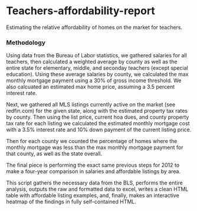 # Teachers-affordability-report
Estimating the relative affordability of homes on the market for teachers.

### Methodology
Using data from the Bureau of Labor statistics, we gathered salaries for all teachers, then calculated a weighted average by county as well as the entire state for elementary, middle, and seconday teachers (except special education). Using these average salaries by county, we calculated the max monthly mortgage payment using a 30% of gross income threshold. We also calcuated an estimated max home price, assuming a 3.5 percent interest rate.

Next, we gathered all MLS listings currently active on the market (see redfin.com) for the given state, along with the estimated property tax rates by county. Then using the list price, current hoa dues, and county property tax rate for each listing we calculated the estimated monthly mortgage cost with a 3.5% interest rate and 10% down payment of the current listing price. 

Then for each county we counted the percentage of homes where the monthly mortgage was less than the max monthly mortgage payment for that county, as well as the state overall.

The final piece is performing the exact same previous steps for 2012 to make a four-year comparison in salaries and affordable listings by area.

This script gathers the necessary data from the BLS, performs the entire analysis, outputs the raw and formatted data to excel, writes a clean HTML table with affordable listing examples, and, finally, makes an interactive heatmap of the findings in fully self-contained HTML.
